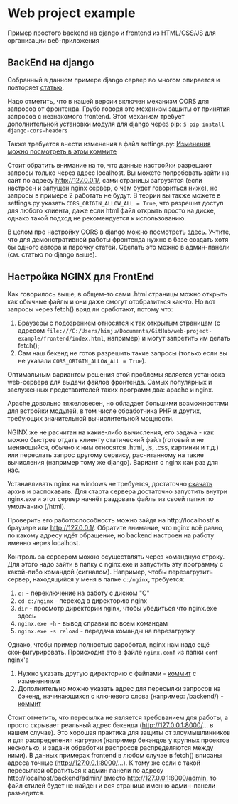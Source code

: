 # Web project example

Пример простого backend на django и frontend из HTML/CSS/JS для организации веб-приложения

## BackEnd на django
Собранный в данном примере django сервер во многом опирается и повторяет [статью](https://webdevblog.ru/sozdanie-django-api-ispolzuya-django-rest-framework-apiview/). 

Надо отметить, что в нашей версии включен механизм CORS для запросов от фронтенда. Грубо говоря это механизм защиты от принятия запросов с незнакомого frontend.
Этот механизм требует дополнительной установки модуля для django через pip:
`$ pip install django-cors-headers`

Также требуется внести изменения в файл settings.py: [Изменения можно посмотреть в этом коммите](https://gitlab.com/guimc/web-project-example/-/commit/52bef2a2a1e19fb6e80e5b5e5e1d8957ed8dd79d)

Стоит обратить внимание на то, что данные настройки разрешают запросы только через адрес localhost. Вы можете попробовать зайти на сайт по адресу
http://127.0.0.1/, сами страницы загрузятся (если настроен и запущен nginx сервер, о чём будет говориться ниже), но запросы в примере 2 работать не будут. В теории вы также можете в settings.py указать `CORS_ORIGIN_ALLOW_ALL = True`, что разрешит доступ для любого клиента, даже если html файл открыть просто на диске, однако такой подход не рекомендуется к использованию.

В целом про настройку CORS в django можно посмотреть [здесь](https://www.geeksforgeeks.org/how-to-enable-cors-headers-in-your-django-project/).
Учтите, что для демонстративной работы фронтенда нужно в базе создать хотя бы одного автора и парочку статей. Сделать это можно в админ-панели (см. статью по django выше).

## Настройка NGINX для FrontEnd
Как говорилось выше, в общем-то сами .html страницы можно открыть как обычные файлы и они даже смогут отобразиться как-то. Но вот запросы через fetch() вряд ли сработают, потому что:

1) Браузеры с подозрением относятся к так открытым страницам (с адресом `file:///C:/Users/himju/Documents/GitHub/web-project-example/frontend/index.html`, например) и могут запретить им делать fetch();
2) Сам наш бекенд не готов разрешить такие запросы (только если вы не указали `CORS_ORIGIN_ALLOW_ALL = True`).

Оптимальным вариантом решения этой проблемы является установка web-сервера для выдачи файлов фронтенда. Самых популярных и заслуженных представителей таких программ два: apache и nginx. 

Apache довольно тяжеловесен, но обладает большими возможностями для встройки модулей, в том числе обработчика PHP и других, требующих значительной вычислительной мощности.

NGINX же не расчитан на какие-либо вычисления, его задача - как можно быстрее отдать клиенту статический файл (готовый и не меняющийся, обычно к ним относятся .html, .js, .css, картинки и т.д.) или переслать запрос другому сервису, расчитанному на такие вычисления (например тому же django).
Вариант с nginx как раз для нас.

Устанавливать nginx на windows не требуется, достаточно [скачать](https://nginx.org/ru/download.html) архив и распокавать. Для старта сервера достаточно запустить внутри nginx.exe и этот сервер начнёт раздовать файлы из своей папки по умолчанию (/html).

Проверить его работоспособность можно зайдя на http://localhost/ в браузере или http://127.0.0.1/. Обратите внимание, что nginx всё равно, по какому адресу идёт обращение, но backend настроен на работу именно через localhost. 

Контроль за сервером можно осуществлять через командную строку. Для этого надо зайти в папку с nginx.exe и запустить эту программу с какой-либо командой (сигналом). Например, чтобы перезагрузить сервер, находящийся у меня в папке `c:/nginx`, требуется:
1) `c:` - переключение на работу с диском "C"
2) `cd c:/nginx` - переход в директорию nginx
3) `dir` - просмотр директории nginx, чтобы убедиться что nginx.exe здесь
4) `nginx.exe -h` - вывод справки по всем командам
5) `nginx.exe -s reload` - передача команды на перезагрузку

Однако, чтобы пример полностью зароботал, nginx нам надо ещё сконфигурировать. Происходит это в файле `nginx.conf` из папки `conf` nginx'а
1) Нужно указать другую директорию с файлами - [коммит](https://gitlab.com/guimc/web-project-example/-/commit/5f059857dc95f3969536e1b7a750b10acaac69d1) с изменениями
2) Дополнительно можно указать адрес для пересылки запросов на бэкенд, начинающихся с ключевого слова (например: /backend/) - [коммит](https://gitlab.com/guimc/web-project-example/-/commit/dadd48d539ced046e4f5193efd9fc6dd17171f1e)

Стоит отметить, что пересылка не является требованием для работы, а просто скрывает реальный адрес бэкенда (http://127.0.0.1:8000/... в нашем случае). Это хорошая практика для защиты от злоумышлинников и для распределения нагрузки (например бекэндов у крупных проектов несколько, и задачи обработки распросов распределяются между ними). В данных примерах frontend в любом случае в fetch() вписаны адреса точные (http://127.0.0.1:8000/...).
К тому же если с такой пересылкой обратиться к админ панели по адресу http://localhost/backend/admin/ вместо http://127.0.0.1:8000/admin, то файл стилей будет не найден и вся страница именно админ-панели разъедится.
